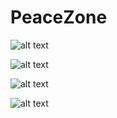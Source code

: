 # PeaceZone

![alt text](https://github.com/mrmins/PeaceZone/blob/master/WhatsApp%20Image%202019-07-07%20at%2012.42.18.jpeg)


![alt text](https://github.com/mrmins/PeaceZone/blob/master/WhatsApp%20Image%202019-07-08%20at%2012.40.19%20(1).jpeg)


![alt text](https://github.com/mrmins/PeaceZone/blob/master/WhatsApp%20Image%202019-07-08%20at%2012.40.19%20(2).jpeg)


![alt text](https://github.com/mrmins/PeaceZone/blob/master/WhatsApp%20Image%202019-07-08%20at%2012.40.19.jpeg)
